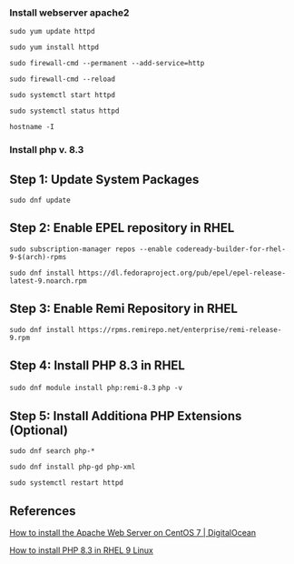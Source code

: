 ### Install webserver apache2
`sudo yum update httpd`

`sudo yum install httpd`

`sudo firewall-cmd --permanent --add-service=http`

`sudo firewall-cmd --reload`

`sudo systemctl start httpd`

`sudo systemctl status httpd`

`hostname -I`

### Install php v. 8.3
## Step 1: Update System Packages
`sudo dnf update`
## Step 2: Enable EPEL repository in RHEL 
`sudo subscription-manager repos --enable codeready-builder-for-rhel-9-$(arch)-rpms`

`sudo dnf install https://dl.fedoraproject.org/pub/epel/epel-release-latest-9.noarch.rpm`
## Step 3: Enable Remi Repository in RHEL
`sudo dnf install https://rpms.remirepo.net/enterprise/remi-release-9.rpm`
## Step 4: Install PHP 8.3 in RHEL
`sudo dnf module install php:remi-8.3`
`php -v`
## Step 5: Install Additiona PHP Extensions (Optional)
`sudo dnf search php-*`

`sudo dnf install php-gd php-xml`

`sudo systemctl restart httpd`


## References
[How to install the Apache Web Server on CentOS 7 | DigitalOcean](https://www.digitalocean.com/community/tutorials/how-to-install-the-apache-web-server-on-centos-7)

[How to install PHP 8.3 in RHEL 9 Linux](https://www.tecmint.com/install-php-in-rhel-9/#:~:text=How%20to%20Install%20PHP%208.3%20in%20RHEL%209,Step%205%3A%20Install%20Additional%20PHP%20Extensions%20%28Optional%29%20)


